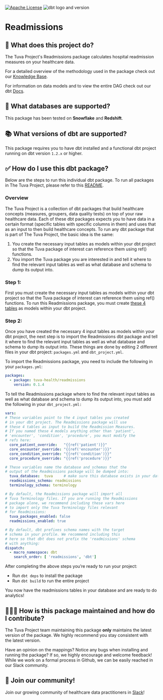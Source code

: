 [![Apache License](https://img.shields.io/badge/License-Apache%202.0-blue.svg)](https://opensource.org/licenses/Apache-2.0) ![dbt logo and version](https://img.shields.io/static/v1?logo=dbt&label=dbt-version&message=1.2.x&color=orange)

# Readmissions

## 🧰 What does this project do?

The Tuva Project's Readmissions package calculates hospital readmission measures on your healthcare data.  

For a detailed overview of the methodology used in the package check out our [Knowledge Base](https://thetuvaproject.com/docs/packages/readmissions).  

For information on data models and to view the entire DAG check out our dbt [Docs](https://tuva-health.github.io/readmissions/#!/overview).

## 🔌 What databases are supported?

This package has been tested on **Snowflake** and **Redshift**.

## 📚 What versions of dbt are supported?

This package requires you to have dbt installed and a functional dbt project running on dbt version `1.2.x` or higher.

## ✅ How do I use this dbt package?

Below are the steps to run this individual dbt package.  To run all packages in The Tuva Project, please refer to this [README](https://github.com/tuva-health/the_tuva_project#readme).

### Overview

The Tuva Project is a collection of dbt packages that build healthcare concepts (measures, groupers, data quality tests) on top of your raw healthcare data. Each of these dbt packages expects you to have data in a certain format (specific tables with specific columns in them) and uses that as an input to then build healthcare concepts. To run any dbt package that is part of The Tuva Project, the basic idea is the same:

1. You create the necessary input tables as models within your dbt project so that the Tuva package of interest can reference them using ref() functions.
2. You import the Tuva package you are interested in and tell it where to find the relevant input tables as well as what database and schema to dump its output into.

### **Step 1:**

First you must create the necessary input tables as models within your dbt project so that the Tuva package of interest can reference them using ref() functions. To run this Readmissions package, you must create [these 4 tables](https://tuva-health.github.io/readmissions/#!/model/model.readmissions_input.condition) as models within your dbt project.

### **Step 2:**

Once you have created the necessary 4 input tables as models within your dbt project, the next step is to import the Readmissions dbt package and tell it where to find the relevant input tables as well as what database and schema to dump its output into. These things are done by editing 2 different files in your dbt project: `packages.yml` and `dbt_project.yml`. 

To import the Readmissions package, you need to include the following in your `packages.yml`:

```yaml
packages:
  - package: tuva-health/readmissions
    version: 0.1.4

```

To tell the Readmissions package where to find the relevant input tables as well as what database and schema to dump its output into, you must add the following in your `dbt_project.yml:`

```yaml
vars:
# These variables point to the 4 input tables you created 
# in your dbt project. The Readmissions package will use
# these 4 tables as input to build the Readmission Measures.
# If you named these 4 models anything other than 'patient',
# 'encounter', 'condition', 'procedure', you must modify the
# refs here:
  core_patient_override:   "{{ref('patient')}}"
  core_encounter_override: "{{ref('encounter')}}"
  core_condition_override: "{{ref('condition')}}"
  core_procedure_override: "{{ref('procedure')}}"

# These variables name the database and schemas that the
# output of the Readmissions package will be dumped into:
  tuva_database:  tuva     # make sure this database exists in your data warehouse
  readmissions_schema: readmissions
  terminology_schema: terminology

# By default, the Readmissions package will import all
# Tuva Terminology files. If you are running the Readmissions
# package alone, we recommend including these vars here
# to import only the Tuva Terminology files relevant
# for Readmissions:
  tuva_packages_enabled: false	    
  readmissions_enabled: true       

# By default, dbt prefixes schema names with the target 
# schema in your profile. We recommend including this 
# here so that dbt does not prefix the 'readmissions' schema
# with anything:
dispatch:
  - macro_namespace: dbt
    search_order: [ 'readmissions', 'dbt']
```

After completing the above steps you’re ready to run your project:

- Run `dbt deps` to install the package
- Run `dbt build` to run the entire project

You now have the readmissions tables in your database and are ready to do analytics!

## 🙋🏻‍♀️ ****How is this package maintained and how do I contribute?****

The Tuva Project team maintaining this package **only** maintains the latest version of the package. We highly recommend you stay consistent with the latest version.

Have an opinion on the mappings? Notice any bugs when installing and running the package? If so, we highly encourage and welcome feedback! While we work on a formal process in Github, we can be easily reached in our Slack community.

## 🤝 Join our community!

Join our growing community of healthcare data practitioners in [Slack](https://join.slack.com/t/thetuvaproject/shared_invite/zt-16iz61187-G522Mc2WGA2mHF57e0il0Q)!
